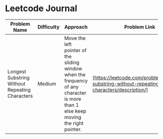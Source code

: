 # Leetcode Journal

| Problem Name | Difficulty | Approach | Problem Link |
| -- | -- | -- | -- |
| Longest Substring Without Repeating Characters | Medium  | Move the left pointer of the sliding window when the frequency of any character is more than 1 else keep moving the right pointer. | [https://leetcode.com/problems/longest-substring-without-repeating-characters/description/] |
